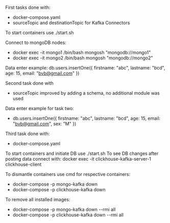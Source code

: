 First tasks done with:
- docker-compose.yaml
- sourceTopic and destinationTopic for Kafka Connectors

To start containers use ./start.sh

Connect to mongoDB nodes:
- docker exec -it mongo1 /bin/bash
  mongosh "mongodb://mongo1"
- docker exec -it mongo2 /bin/bash
  mongosh "mongodb://mongo2"

Data enter example: db.users.insertOne({ firstname: "abc", lastname: "bcd", age: 15, email: "bvb@gmail.com" })

Second task done with
- sourceTopic improved by adding a schema, no additional module was used

Data enter example for task two:
- db.users.insertOne({ firstname: "abc", lastname: "bcd", age: 15, email: "bvb@gmail.com", sex: "M" })

Third task done with:
- docker-compose.yaml

To start containers and initiate DB use ./start.sh
To see DB changes after posting data connect with: docker exec -it clickhouse-kafka-server-1 clickhouse-client

To dismantle containers use cmd for respective containers:
- docker-compose -p mongo-kafka down   
- docker-compose -p clickhouse-kafka down   

To remove all installed images:
- docker-compose -p mongo-kafka down --rmi all
- docker-compose -p clickhouse-kafka down --rmi all